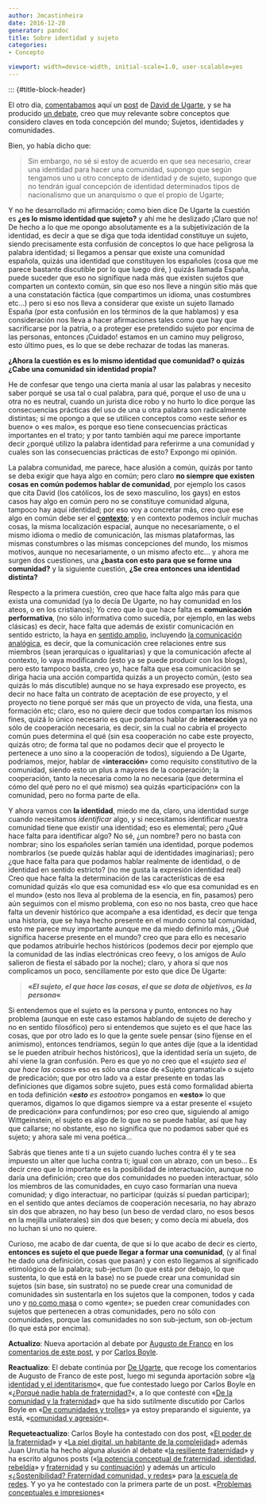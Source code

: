 ```yaml
---
author: Jmcastinheira
date: 2016-12-28
generator: pandoc
title: Sobre identidad y sujeto
categories:
- Concepto

viewport: width=device-width, initial-scale=1.0, user-scalable=yes
---
```


::: {#title-block-header}

El otro dia,
[comentabamos](http://entelequia.bligoo.com/content/view/197041/Sobre_las_comunidades.html)
aquí un [post](http://www.deugarte.com/mi-comunidad-no-participa) de
[David de Ugarte](http://www.deugarte.com/), y se ha producido [un
debate](http://www.deugarte.com/comunidad-e-identidad), creo que muy
relevante sobre conceptos que considero claves en toda concepción del
mundo; Sujetos, identidades y comunidades.

Bien, yo había dicho que:

> Sin embargo, no sé si estoy de acuerdo en que sea necesario, crear una
> identidad para hacer una comunidad, supongo que según tengamos uno u
> otro concepto de identidad y de sujeto, supongo que no tendrán igual
> concepción de identidad determinados tipos de nacionalismo que un
> anarquismo o que el propio de Ugarte;

Y no he desarrollado mi afirmación; como bien dice De Ugarte la cuestión
es **¿es lo mismo identidad que sujeto?** y ahí me he deslizado ¡Claro
que no! De hecho a lo que me opongo absolutamente es a la
subjetivización de la identidad, es decir a que se diga que toda
identidad constituye un sujeto, siendo precisamente esta confusión de
conceptos lo que hace peligrosa la palabra identidad; si llegamos a
pensar que existe una comunidad española, quizás una identidad que
constituyen los españoles (cosa que me parece bastante discutible por lo
que luego diré, ) quizás llamada España, puede suceder que eso no
signifique nada más que existen sujetos que comparten un contexto común,
sin que eso nos lleve a ningún sitio más que a una constatación fáctica
(que compartimos un idioma, unas costumbres etc...) pero si eso nos
lleva a considerar que existe un sujeto llamado España (por esta
confusión en los términos de la que hablamos) y esa consideración nos
lleva a hacer afirmaciones tales como que hay que sacrificarse por la
patria, o a proteger ese pretendido sujeto por encima de las personas,
entonces ¡Cuidado! estamos en un camino muy peligroso, esto último pues,
es lo que se debe rechazar de todas las maneras.

**¿Ahora la cuestión es es lo mismo identidad que comunidad? o quizás
¿Cabe una comunidad sin identidad propia?**

He de confesar que tengo una cierta manía al usar las palabras y
necesito saber porqué se usa tal o cual palabra, para qué, porque el uso
de una u otra no es neutral, cuando un jurista dice robo y no hurto lo
dice porque las consecuencias prácticas del uso de una u otra palabra
son radicalmente distintas; si me opongo a que se utilicen conceptos
como «este señor es bueno» o «es malo», es porque eso tiene
consecuencias prácticas importantes en el trato; y por tanto también
aquí me parece importante decir ¿porqué utilizo la palabra identidad
para referirme a una comunidad y cuales son las consecuencias prácticas
de esto? Expongo mi opinión.

La palabra comunidad, me parece, hace alusión a común, quizás por tanto
se deba exigir que haya algo en común; pero claro **no siempre que
existen cosas en común podemos hablar de comunidad**, por ejemplo los
casos que cita David (los católicos, los de sexo masculino, los gays) en
estos casos hay algo en común pero no se constituye comunidad alguna,
tampoco hay aquí identidad; por eso voy a concretar más, creo que ese
algo en común debe ser el
[**contexto**](http://entelequia.bligoo.com/content/view/132099/Contexto.html);
y en contexto podemos incluír muchas cosas, la misma localización
espacial, aunque no necesariamente, o el mismo idioma o medio de
comunicación, las mismas plataformas, las mismas constumbres o las
mismas concepciones del mundo, los mismos motivos, aunque no
necesariamente, o un mismo afecto etc... y ahora me surgen dos
cuestiones, una **¿basta con esto para que se forme una comunidad?** y
la siguiente cuestión, **¿Se crea entonces una identidad distinta?**

Respecto a la primera cuestión, creo que hace falta algo más para que
exista una comunidad (ya lo decía De Ugarte, no hay comunidad en los
ateos, o en los cristianos); Yo creo que lo que hace falta es
**comunicación performativa**, (no sólo informativa como sucedía, por
ejemplo, en las webs clásicas) es decir, hace falta que además de
existir comunicación en sentido estricto, la haya en [sentido
amplio](http://entelequia.bligoo.com/content/view/99180/Tipos_de_Comunicaci_n.html),
incluyendo [la comunicación
analógica](http://entelequia.bligoo.com/content/view/132113/Comunicaci_n_1_Comunicaci_n_anal_gica.html),
es decir, que la comunicación cree relaciones entre sus miembros (sean
jerarquicas o igualitarias) y que la comunicación afecte al contexto, lo
vaya modificando (esto ya se puede producir con los blogs), pero esto
tampoco basta, creo yo, hace falta que esa comunicación se diriga hacia
una acción compartida quizás a un proyecto común, (esto sea quizás lo
más discutible) aunque no se haya expresado ese proyecto, es decir no
hace falta un contrato de aceptación de ese proyecto, y el proyecto no
tiene porqué ser más que un proyecto de vida, una fiesta, una formación
etc; claro, eso no quiere decir que todos compartan los mismos fines,
quizá lo único necesario es que podamos hablar de **interacción** ya no
sólo de cooperación necesaria, es decir, sin la cual no cabría el
proyecto común pues determina el qué (sin esa cooperación no cabe este
proyecto, quizás otro; de forma tal que no podamos decir que el proyecto
le pertenece a uno sino a la cooperación de todos), siguiendo a De
Ugarte, podríamos, mejor, hablar de «**interacción**» como requisito
constitutivo de la comunidad, siendo esto un plus a mayores de la
cooperación; la cooperación, tanto la necesaria como la no necesaria
(que determina el cómo del qué pero no el qué mismo) sea quizás
«participación» con la comunidad, pero no forma parte de ella.

Y ahora vamos con **la identidad**, miedo me da, claro, una identidad
surge cuando necesitamos *identificar* algo, y si necesitamos
identificar nuestra comunidad tiene que existir una identidad; eso es
elemental; pero ¿Qué hace falta para identificar algo? No sé, ¿un
nombre? pero no basta con nombrar; sino los españoles serían tamién una
identidad, porque podemos nombrarlos (se puede quizás hablar aqui de
identidades imaginarias); pero ¿que hace falta para que podamos hablar
realmente de identidad, o de identidad en sentido estricto? (no me gusta
la expresión identidad real) Creo que hace falta la determinación de las
características de esa comunidad quizás «lo que esa comunidad es» «lo
que esa comunidad es en el mundo» (esto nos lleva al problema de la
esencia, en fin, pasamos) pero aún seguimos con el mismo problema, con
eso no nos basta, creo que hace falta un devenir histórico que acompañe
a esa identidad, es decir que tenga una historia, que se haya hecho
presente en el mundo como tal comunidad, esto me parece muy importante
aunque me da miedo definirlo más, ¿Qué significa hacerse presente en el
mundo? creo que para ello es necesario que podamos atribuirle hechos
históricos (podemos decir por ejemplo que la comunidad de las indias
electrónicas creo feevy, o los amigos de Aulo salieron de fiesta el
sábado por la noche); claro, y ahora sí que nos complicamos un poco,
sencillamente por esto que dice De Ugarte:

> **«*El sujeto, el que hace las cosas, el que se dota de objetivos, es
> la persona*«**

Si entendemos que el sujeto es la persona y punto, entonces no hay
problema (aunque en este caso estamos hablando de sujeto de derecho y no
en sentido filosófico) pero si entendemos que sujeto es el que hace las
cosas, que por otro lado es lo que la gente suele pensar (sino fíjense
en el animismo), entonces tendríamos, según lo que antes dije (que a la
identidad se le pueden atribuír hechos históricos), que la identidad
sería un sujeto, de ahí viene la gran confusión. Pero es que yo no creo
que el «*sujeto sea el que hace las cosas*» eso es sólo una clase de
«Sujeto gramatical» o sujeto de predicación; que por otro lado va a
estar presente en todas las definiciones que digamos sobre sujeto, pues
está como formalidad abierta en toda definición «***esto** es estootro*»
pongamos en **«esto»** lo que queramos, digamos lo que digamos siempre
va a estar presente el «sujeto de predicación» para confundirnos; por
eso creo que, siguiendo al amigo Wittgeinstein, el sujeto es algo de lo
que no se puede hablar, así que hay que callarse; no obstante, eso no
significa que no podamos saber qué es sujeto; y ahora sale mi vena
poética...

Sabrás que tienes ante ti a un sujeto cuando luches contra él y te sea
impuesto un alter que lucha contra ti; igual con un abrazo, con un
beso... Es decir creo que lo importante es la posibilidad de
interactuación, aunque no daría una definición; creo que dos comunidades
no pueden interactuar, sólo los miembros de las comunidades, en cuyo
caso formarían una nueva comunidad; y digo interactuar, no participar
(quizás sí puedan participar); en el sentido que antes decíamos de
cooperación necesaria, no hay abrazo sin dos que abrazen, no hay beso
(un beso de verdad claro, no esos besos en la mejilla unilaterales) sin
dos que besen; y como decía mi abuela, dos no luchan si uno no quiere.

Curioso, me acabo de dar cuenta, de que si lo que acabo de decir es
cierto, **entonces es sujeto el que puede llegar a formar una
comunidad**, (y al final he dado una definición, cosas que pasan) y con
esto llegamos al significado etimológico de la palabra; sub-jectum (lo
que está por debajo, lo que sustenta, lo que está en la base) no se
puede crear una comunidad sin sujetos (sin base, sin sustrato) no se
puede crear una comunidad de comunidades sin sustentarla en los sujetos
que la componen, todos y cada uno y [no como
masa](http://entelequia.bligoo.com/content/view/141406/El_sujeto.html) o
como «gente»; se pueden crear comunidades con sujetos que pertenecen a
otras comunidades, pero no sólo con comunidades, porque las comunidades
no son sub-jectum, son ob-jectum (lo que está por encima).

**Actualizo**: Nueva aportación al debate por [Augusto de
Franco](http://www.augustodefranco.com.br/) en los [comentarios de este
post](http://entelequia.bligoo.com/content/view/199717/Sobre_identidad_y_sujeto.html#comment-512075),
y por [Carlos
Boyle](http://carlosboyle.blogspot.com/2008/06/el-sujeto-sujeta.html).

**Reactualizo**: El debate continúa por [De
Ugarte](http://www.deugarte.com/de-la-identidad-real-a-la-imaginaria),
que recoge los comentarios de Augusto de Franco de este post, luego mi
segunda aportación sobre «[la identidad y el
identitarismo](http://entelequia.bligoo.com/content/view/203700/Identidad_e_identitarismo.html)«,
que fue contestado luego por Carlos Boyle en «[¿Porqué nadie habla de
fraternidad?](http://carlosboyle.blogspot.com/2008/06/por-qu-nadie-habla-de-fraternidad.html)«,
a lo que contesté con «[De la comunidad y la
fraternidad](http://entelequia.bligoo.com/content/view/206271/De_la_Comunidad_y_la_fraternidad.html)»
que ha sido sutilmente discutido por Carlos Boyle en «[De comunidades y
trolles](http://entelequia.bligoo.com/content/view/206271/De_la_Comunidad_y_la_fraternidad.html)»
ya estoy preparando el siguiente, ya está, «[comunidad y
agresión](http://entelequia.bligoo.com/content/view/208912/Comunidad_y_agresi_n.html)«.

**Requeteactualizo**: Carlos Boyle ha contestado con dos post, «[El
poder de la
fraternidad](http://carlosboyle.blogspot.com/2008/06/elpoder-de-la-fraternidad.html)»
y «[La piel digital, un habitante de la
complejidad](http://carlosboyle.blogspot.com/2008/06/recordbamos-hanna-arendt-en-el-post.html)»
además Juan Urrutia ha hecho alguna alusión al debate «[la resiliente
fraternidad](http://juan.urrutiaelejalde.org/la-resiliente-fraternidad)»
y ha escrito algunos posts («[la potencia conceptual de fraternidad,
identidad,
rebeldía](http://juan.urrutiaelejalde.org/la-potencia-conceptual-de-fraternidad-identidad-y-rebeldia)»
y [fraternidad](http://juan.urrutiaelejalde.org/fraternidad) y su
[continuación](http://juan.urrutiaelejalde.org/fraternidad-cont)) y
además un artículo [«¿Sostenibilidad? Fraternidad comunidad, y
redes](http://www.escoladeredes.org/docs/assets/images/SOSTENIBILIDAD_Juan.pdf)»
para [la escuela de redes](http://www.escoladeredes.org/). Y yo ya he
contestado con la primera parte de un post. «[Problemas conceptuales e
impresiones](http://entelequia.bligoo.com/content/view/212361/Problemas_conceptuales_e_impresiones.html)«
